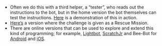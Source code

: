- Often we do this with a third helper, a “tester”, who reads out the instructions to the bot, but in the home version the bot themselves can test the instructions.
  [Here](https://player.vimeo.com/video/292222421) is a demonstration of this in action.
- [Here’s](https://csunplugged.org/en/topics/kidbots/unit-plan/rescue-mission/) a version where the challenge is given as a Rescue Mission.
- There are online versions that can be used to explore and extend this kind of programming; for example, [Lightbot](https://lightbot.com/), [ScratchJr](https://www.scratchjr.org/) and Bee-Bot for [Android](https://play.google.com/store/apps/details?id=com.tts.beebot&hl=en) and [iOS](https://apps.apple.com/us/app/bee-bot/id500131639).
